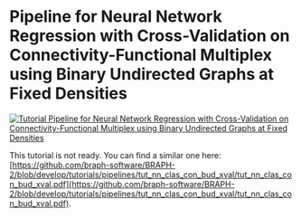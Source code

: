 # Pipeline for Neural Network Regression with Cross-Validation on Connectivity-Functional Multiplex using Binary Undirected Graphs at Fixed Densities

[![Tutorial Pipeline for Neural Network Regression with Cross-Validation on Connectivity-Functional Multiplex using Binary Undirected Graphs at Fixed Densities](https://img.shields.io/badge/PDF-Download-red?style=flat-square&logo=adobe-acrobat-reader)](tut_nn_reg_con_fun_mp_bud_xval.pdf)

This tutorial is not ready. You can find a similar one here: [https://github.com/braph-software/BRAPH-2/blob/develop/tutorials/pipelines/tut_nn_clas_con_bud_xval/tut_nn_clas_con_bud_xval.pdf](https://github.com/braph-software/BRAPH-2/blob/develop/tutorials/pipelines/tut_nn_clas_con_bud_xval/tut_nn_clas_con_bud_xval.pdf).
